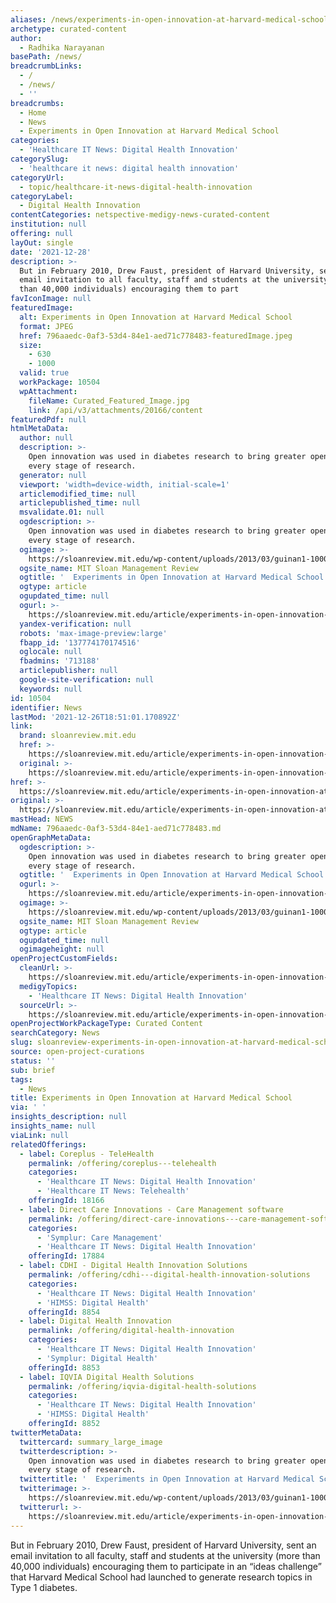 ```yaml
---
aliases: /news/experiments-in-open-innovation-at-harvard-medical-school
archetype: curated-content
author:
  - Radhika Narayanan
basePath: /news/
breadcrumbLinks:
  - /
  - /news/
  - ''
breadcrumbs:
  - Home
  - News
  - Experiments in Open Innovation at Harvard Medical School
categories:
  - 'Healthcare IT News: Digital Health Innovation'
categorySlug:
  - 'healthcare it news: digital health innovation'
categoryUrl:
  - topic/healthcare-it-news-digital-health-innovation
categoryLabel:
  - Digital Health Innovation
contentCategories: netspective-medigy-news-curated-content
institution: null
offering: null
layOut: single
date: '2021-12-28'
description: >-
  But in February 2010, Drew Faust, president of Harvard University, sent an
  email invitation to all faculty, staff and students at the university (more
  than 40,000 individuals) encouraging them to part
favIconImage: null
featuredImage:
  alt: Experiments in Open Innovation at Harvard Medical School
  format: JPEG
  href: 796aaedc-0af3-53d4-84e1-aed71c778483-featuredImage.jpeg
  size:
    - 630
    - 1000
  valid: true
  workPackage: 10504
  wpAttachment:
    fileName: Curated_Featured_Image.jpg
    link: /api/v3/attachments/20166/content
featuredPdf: null
htmlMetaData:
  author: null
  description: >-
    Open innovation was used in diabetes research to bring greater openness into
    every stage of research.
  generator: null
  viewport: 'width=device-width, initial-scale=1'
  articlemodified_time: null
  articlepublished_time: null
  msvalidate.01: null
  ogdescription: >-
    Open innovation was used in diabetes research to bring greater openness into
    every stage of research.
  ogimage: >-
    https://sloanreview.mit.edu/wp-content/uploads/2013/03/guinan1-1000-1000x630.jpg
  ogsite_name: MIT Sloan Management Review
  ogtitle: '  Experiments in Open Innovation at Harvard Medical School'
  ogtype: article
  ogupdated_time: null
  ogurl: >-
    https://sloanreview.mit.edu/article/experiments-in-open-innovation-at-harvard-medical-school/
  yandex-verification: null
  robots: 'max-image-preview:large'
  fbapp_id: '137774170174516'
  oglocale: null
  fbadmins: '713188'
  articlepublisher: null
  google-site-verification: null
  keywords: null
id: 10504
identifier: News
lastMod: '2021-12-26T18:51:01.170892Z'
link:
  brand: sloanreview.mit.edu
  href: >-
    https://sloanreview.mit.edu/article/experiments-in-open-innovation-at-harvard-medical-school/
  original: >-
    https://sloanreview.mit.edu/article/experiments-in-open-innovation-at-harvard-medical-school/
href: >-
  https://sloanreview.mit.edu/article/experiments-in-open-innovation-at-harvard-medical-school/
original: >-
  https://sloanreview.mit.edu/article/experiments-in-open-innovation-at-harvard-medical-school/
mastHead: NEWS
mdName: 796aaedc-0af3-53d4-84e1-aed71c778483.md
openGraphMetaData:
  ogdescription: >-
    Open innovation was used in diabetes research to bring greater openness into
    every stage of research.
  ogtitle: '  Experiments in Open Innovation at Harvard Medical School'
  ogurl: >-
    https://sloanreview.mit.edu/article/experiments-in-open-innovation-at-harvard-medical-school/
  ogimage: >-
    https://sloanreview.mit.edu/wp-content/uploads/2013/03/guinan1-1000-1000x630.jpg
  ogsite_name: MIT Sloan Management Review
  ogtype: article
  ogupdated_time: null
  ogimageheight: null
openProjectCustomFields:
  cleanUrl: >-
    https://sloanreview.mit.edu/article/experiments-in-open-innovation-at-harvard-medical-school/
  medigyTopics:
    - 'Healthcare IT News: Digital Health Innovation'
  sourceUrl: >-
    https://sloanreview.mit.edu/article/experiments-in-open-innovation-at-harvard-medical-school/
openProjectWorkPackageType: Curated Content
searchCategory: News
slug: sloanreview-experiments-in-open-innovation-at-harvard-medical-school
source: open-project-curations
status: ''
sub: brief
tags:
  - News
title: Experiments in Open Innovation at Harvard Medical School
via: ' '
insights_description: null
insights_name: null
viaLink: null
relatedOfferings:
  - label: Coreplus - TeleHealth
    permalink: /offering/coreplus---telehealth
    categories:
      - 'Healthcare IT News: Digital Health Innovation'
      - 'Healthcare IT News: Telehealth'
    offeringId: 18166
  - label: Direct Care Innovations - Care Management software
    permalink: /offering/direct-care-innovations---care-management-software
    categories:
      - 'Symplur: Care Management'
      - 'Healthcare IT News: Digital Health Innovation'
    offeringId: 17884
  - label: CDHI - Digital Health Innovation Solutions
    permalink: /offering/cdhi---digital-health-innovation-solutions
    categories:
      - 'Healthcare IT News: Digital Health Innovation'
      - 'HIMSS: Digital Health'
    offeringId: 8854
  - label: Digital Health Innovation
    permalink: /offering/digital-health-innovation
    categories:
      - 'Healthcare IT News: Digital Health Innovation'
      - 'Symplur: Digital Health'
    offeringId: 8853
  - label: IQVIA Digital Health Solutions
    permalink: /offering/iqvia-digital-health-solutions
    categories:
      - 'Healthcare IT News: Digital Health Innovation'
      - 'HIMSS: Digital Health'
    offeringId: 8852
twitterMetaData:
  twittercard: summary_large_image
  twitterdescription: >-
    Open innovation was used in diabetes research to bring greater openness into
    every stage of research.
  twittertitle: '  Experiments in Open Innovation at Harvard Medical School'
  twitterimage: >-
    https://sloanreview.mit.edu/wp-content/uploads/2013/03/guinan1-1000-1000x630.jpg
  twitterurl: >-
    https://sloanreview.mit.edu/article/experiments-in-open-innovation-at-harvard-medical-school/
---
```

<p>But in February 2010, Drew Faust, president of Harvard University, sent an email invitation to all faculty, staff and students at the university (more than 40,000 individuals) encouraging them to participate in an “ideas challenge” that Harvard Medical School had launched to generate research topics in Type 1 diabetes.</p>
